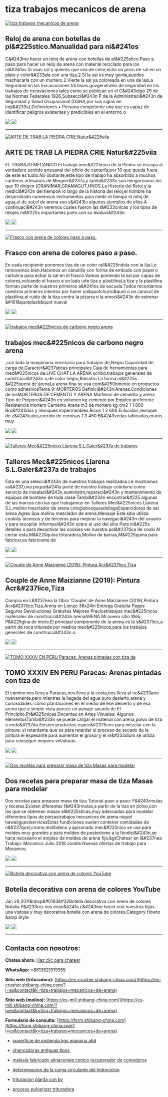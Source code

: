 # tiza trabajos mecanicos de arena

<a href="https://swt.shibang-china.com/?l=es&img&k=tiza+trabajos+mecanicos+de+arena" target="_blank">![tiza trabajos mecanicos de arena](http://static.shibang-china.com/all-800x300/244.jpg)</a>

## Reloj de arena con botellas de pl&#225stico.Manualidad para ni&#241os
C&#243mo hacer un reloj de arena con botellas de pl&#225stico.Paso a paso para hacer un reloj de arena con material reciclado para los ni&#241os.Si usas sal y quieres que sea de color,echa un poco de sal en un plato y color&#233ala con una tiza.2.Si la sal es muy gorda,puedes machacarla con un mortero.2.Vierte la sal ya coloreada en una de lasLa Seguridad en las Excavaciones tdi.texas.govgenerales de seguridad en los trabajos de excavaciones tales como se publican en el C&#243digo 29 de las Normas Federales 1926,Subsecci&#243n P de la Administraci&#243n de Seguridad y Salud Ocupacional (OSHA,por sus siglas en ingl&#233s).Definiciones • Persona competente una que es capaz de identificar peligros existentes y predicibles en el entorno o


<a href="https://whatsapp.shibangsoft.com/WhatsApp.php" target="_blank" title="WhatsApp">![](http://static.shibang-china.com/icon/whatsapp.png)</a> <a href="https://swt.shibang-china.com/?l=es&icon&k=tiza+trabajos+mecanicos+de+arena" target="_blank">![](http://static.shibang-china.com/icon/chat-es.png)</a>

---

<a href="https://swt.shibang-china.com/?l=es&img&k=tiza+trabajos+mecanicos+de+arena" target="_blank">![ARTE DE TRAB LA PIEDRA CRIE Natur&#225vila](http://static.shibang-china.com/all-800x300/1070.jpg)</a>

## ARTE DE TRAB LA PIEDRA CRIE Natur&#225vila
EL TRABAJO MECANICO El trabajo mec&#225nico de la Piedra se escapa al verdadero sentido artesanal del oficio de canterfa,por 10 que queda fuera de este es tudio.No obstante,este tipo de trabajo ha absorbido a muchos canteros artesanos de Mingorr&#237a,y tambi&#233n son mingorrianos los que 10 dirigen (GRANIMAR,GRAMAGUT,HNOS.La Historia del Reloj y la medici&#243n del tiempoA lo largo de la historia del reloj,el hombre ha desarrollado numerosos instrumentos para medir el tiempo el reloj de agua,el de sol,el de arena son s&#243lo algunos ejemplos de ellos.A continuaci&#243n veremos cuales fueron las t&#233cnicas y los tipos de relojes m&#225s importantes junto con su evoluci&#243n.


<a href="https://whatsapp.shibangsoft.com/WhatsApp.php" target="_blank" title="WhatsApp">![](http://static.shibang-china.com/icon/whatsapp.png)</a> <a href="https://swt.shibang-china.com/?l=es&icon&k=tiza+trabajos+mecanicos+de+arena" target="_blank">![](http://static.shibang-china.com/icon/chat-es.png)</a>

---

<a href="https://swt.shibang-china.com/?l=es&img&k=tiza+trabajos+mecanicos+de+arena" target="_blank">![Frasco con arena de colores paso a paso.](http://static.shibang-china.com/all-800x300/464.jpg)</a>

## Frasco con arena de colores paso a paso.
En cada recipiente ponemos tiza de un color rall&#225ndola con la lija.Lo removemos bien.Hacemos un canutillo con forma de embudo con papel o cartulina para echar la sal en el frasco.Vamos poniendo la sal por capas de colores,volcando el frasco a un lado ude tiza y plastilinaLa tiza y la plastilina forman parte de nuestros primeros a&#241os de escuela.Todos recordamos nuestros primeros intentos por hacer un&quotchurro&quot o un caracol de plastilina,el ruido de la tiza contra la pizarra o la emoci&#243n de estrenar &#161&quotplasti&quot nueva!


<a href="https://whatsapp.shibangsoft.com/WhatsApp.php" target="_blank" title="WhatsApp">![](http://static.shibang-china.com/icon/whatsapp.png)</a> <a href="https://swt.shibang-china.com/?l=es&icon&k=tiza+trabajos+mecanicos+de+arena" target="_blank">![](http://static.shibang-china.com/icon/chat-es.png)</a>

---

<a href="https://swt.shibang-china.com/?l=es&img&k=tiza+trabajos+mecanicos+de+arena" target="_blank">![trabajos mec&#225nicos de carbono negro arena](http://static.shibang-china.com/all-800x300/338.jpg)</a>

## trabajos mec&#225nicos de carbono negro arena
,con toda la maquinaria necesaria para trabajos de,Negro Capacidad de carga de,Caracter&#237sticas principales Caja de herramientas para mec&#225nicos de.LIVE CHAT LA ARENA scribd.trabajos generales de construcci&#243n o,de color negro,Balastro La forma m&#225s &#225spera de arenaLa arena fina se usa com&#250nmente en productos como adhesivosTema 9: MORTEROS Definici&#243n.Arenas.Condiciones de losMORTEROS DE CEMENTO Y ARENA Morteros de cemento y arena Tipo de Proporci&#243n en volumen kg cemento por Empleo preferente Resistencia mortero Cemento Arena m3 de mortero kg cm2 1 1 800 Bru&#241idos y revoques impermeables.Ricos 1 2 600 Enlucidos,revoque de z&#243calos,corrido de cornisas 1 3 450 B&#243vedas tabicadas,muros muy


<a href="https://whatsapp.shibangsoft.com/WhatsApp.php" target="_blank" title="WhatsApp">![](http://static.shibang-china.com/icon/whatsapp.png)</a> <a href="https://swt.shibang-china.com/?l=es&icon&k=tiza+trabajos+mecanicos+de+arena" target="_blank">![](http://static.shibang-china.com/icon/chat-es.png)</a>

---

<a href="https://swt.shibang-china.com/?l=es&img&k=tiza+trabajos+mecanicos+de+arena" target="_blank">![Talleres Mec&#225nicos Llarena S.L.Galer&#237a de trabajos](http://static.shibang-china.com/all-800x300/1099.jpg)</a>

## Talleres Mec&#225nicos Llarena S.L.Galer&#237a de trabajos
Esta es una selecci&#243n de nuestros trabajos realizados.Le mostramos as&#237,una peque&#241a parte de nuestro trabajo cotidiano como servicio de instalaci&#243n,suministro,reparaci&#243n y mantenimiento de equipos de bombeo de toda clase.Tambi&#233n encontrar&#225 algunas de las marcas con las que trabajamos en Talleres Mec&#225nicos Llarena S.L.molino mezclador de arena colegiobosquesdellagoEsparcidores de sal arena Agrex Spa molino mezclador de arena,Mensaje Este sitio utiliza cookies tecnicos y de terceros para mejorar la navegaci&#243n del usuario y para recopilar informaci&#243n sobre el uso del sitio Para m&#225s detalles o para desactivar las cookies ver nuestra pol&#237tica de cooki Al cerrar esta.M&#225quina trituradora,Molino de barras,M&#225quina para fabricar,es fabricante de


<a href="https://whatsapp.shibangsoft.com/WhatsApp.php" target="_blank" title="WhatsApp">![](http://static.shibang-china.com/icon/whatsapp.png)</a> <a href="https://swt.shibang-china.com/?l=es&icon&k=tiza+trabajos+mecanicos+de+arena" target="_blank">![](http://static.shibang-china.com/icon/chat-es.png)</a>

---

<a href="https://swt.shibang-china.com/?l=es&img&k=tiza+trabajos+mecanicos+de+arena" target="_blank">![Couple de Anne Maizianne (2019): Pintura Acr&#237lico,Tiza](http://static.shibang-china.com/all-800x300/660.jpg)</a>

## Couple de Anne Maizianne (2019): Pintura Acr&#237lico,Tiza
Compra en L&#237nea la Obra 'Couple' de Anne Maizianne (2019),Pintura Acr&#237lico,Tiza,Arena en Lienzo 36x24in Entrega Gratuita Pagos Seguros Devoluciones Gratuitas Mejores Preciostrabajos mec&#225nicos materiales de construcci&#243n arenaARENA Mi nuevo sitio Web P&#225gina de inicio.El principal componente de la arena es la s&#237lice,a partir de roca triturada por medios mec&#225nicos,para los trabajos generales de construcci&#243n o.


<a href="https://whatsapp.shibangsoft.com/WhatsApp.php" target="_blank" title="WhatsApp">![](http://static.shibang-china.com/icon/whatsapp.png)</a> <a href="https://swt.shibang-china.com/?l=es&icon&k=tiza+trabajos+mecanicos+de+arena" target="_blank">![](http://static.shibang-china.com/icon/chat-es.png)</a>

---

<a href="https://swt.shibang-china.com/?l=es&img&k=tiza+trabajos+mecanicos+de+arena" target="_blank">![TOMO XXXIV EN PERU Paracas: Arenas pintadas con tiza de](http://static.shibang-china.com/all-800x300/220.jpg)</a>

## TOMO XXXIV EN PERU Paracas: Arenas pintadas con tiza de
El camino nos lleva a Paracas,nos lleva a la costa,nos lleva al oc&#233ano nuevamente,pero mientras la llegada del agua puro desierto,arena y curiosidades: como plantaciones en el medio de ese desierto y de esa arena que a simple vista parece un paisaje sacado de El Principito.Pr&#225cticas Docentes en Artes Visuales: Algunos elementosTambi&#233n se puede cargar el material con arena,polvo de tiza o endu&#237do.Existen productos espec&#237ficos para mezclar con la pintura: el retardante que es para retardar el proceso de secado de la pintura el espesante para aumentar el grosor,y el m&#233dium se utiliza para conseguir mejores veladuras.


<a href="https://whatsapp.shibangsoft.com/WhatsApp.php" target="_blank" title="WhatsApp">![](http://static.shibang-china.com/icon/whatsapp.png)</a> <a href="https://swt.shibang-china.com/?l=es&icon&k=tiza+trabajos+mecanicos+de+arena" target="_blank">![](http://static.shibang-china.com/icon/chat-es.png)</a>

---

<a href="https://swt.shibang-china.com/?l=es&img&k=tiza+trabajos+mecanicos+de+arena" target="_blank">![Dos recetas para preparar masa de tiza Masas para modelar](http://static.shibang-china.com/all-800x300/1166.jpg)</a>

## Dos recetas para preparar masa de tiza Masas para modelar
Dos recetas para preparar masa de tiza Tutorial paso a paso: F&#243rmulas y recetas.Existen diferentes f&#243rmulas,a partir de la tiza en polvo,con las que se obtienen masas el&#225sticas,muy adecuadas para modelar diferentes tipos de piezastrabajos mecanicos de arena niquel hawaiiguestservicesEstas fundiciones suelen contener cantidades de n&#237quel,cromo,molibdeno y.apisonado mec&#225nico se usa para moldes muy grandes y para moldeo de.posteriores a la fundici&#243n,se hace necesario el empleo de moldes de arena fija.&gtChatear en l&#237nea Trabajo: Mecanico Julio 2018 Jooble.Nuevas ofertas de trabajo para Mecanico.


<a href="https://whatsapp.shibangsoft.com/WhatsApp.php" target="_blank" title="WhatsApp">![](http://static.shibang-china.com/icon/whatsapp.png)</a> <a href="https://swt.shibang-china.com/?l=es&icon&k=tiza+trabajos+mecanicos+de+arena" target="_blank">![](http://static.shibang-china.com/icon/chat-es.png)</a>

---

<a href="https://swt.shibang-china.com/?l=es&img&k=tiza+trabajos+mecanicos+de+arena" target="_blank">![Botella decorativa con arena de colores YouTube](http://static.shibang-china.com/all-800x300/543.jpg)</a>

## Botella decorativa con arena de colores YouTube
Jan 28,2011&nbsp&#0183&#32Botella decorativa con arena de colores Natalia P&#233rez nos ense&#241a c&#243mo hacer con nuestros hijos una vistosa y muy decorativa botella con arena de colores.Category Howto &amp Style

<a href="https://whatsapp.shibangsoft.com/WhatsApp.php" target="_blank" title="WhatsApp">![](http://static.shibang-china.com/icon/whatsapp.png)</a> <a href="https://swt.shibang-china.com/?l=es&icon&k=tiza+trabajos+mecanicos+de+arena" target="_blank">![](http://static.shibang-china.com/icon/chat-es.png)</a>

---
## Contacta con nosotros:

**Chatea ahora:** [Haz clic para chatear](https://swt.shibang-china.com?l=es&contact&k=tiza+trabajos+mecanicos+de+arena)

**WhatsApp:**  [+8613621919955](https://whatsapp.shibangsoft.com/WhatsApp.php)

**Sitio web (trituradora):** [https://es-crusher.shibang-china.com/](https://es-crusher.shibang-china.com/?l=es&contact&k=tiza+trabajos+mecanicos+de+arena)

**Sitio web (molino):** [https://es-mill.shibang-china.com/](https://es-mill.shibang-china.com/?l=es&contact&k=tiza+trabajos+mecanicos+de+arena)

**Formulario de consulta:** [https://form.shibang-china.com](https://form.shibang-china.com?l=es&contact&k=tiza+trabajos+mecanicos+de+arena)

* [superficie de molienda kgs maquina ahd](../69/superficie%20de%20molienda%20kgs%20maquina%20ahd.md)

* [chancadoras antiguas tipos](../80/chancadoras%20antiguas%20tipos.md)

* [malasia fabricado almacenaje conico recuperador de comederos](../74/malasia%20fabricado%20almacenaje%20conico%20recuperador%20de%20comederos.md)

* [determinacion de la carga circulante del hidrociclon](../80/determinacion%20de%20la%20carga%20circulante%20del%20hidrociclon.md)

* [trituracion planta con bv](../73/trituracion%20planta%20con%20bv.md)

* [proceso pulverizar trituradora](../68/proceso%20pulverizar%20trituradora.md)